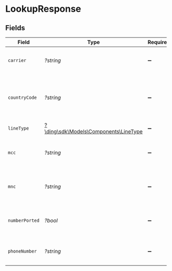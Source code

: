 # LookupResponse


## Fields

| Field                                                                        | Type                                                                         | Required                                                                     | Description                                                                  | Example                                                                      |
| ---------------------------------------------------------------------------- | ---------------------------------------------------------------------------- | ---------------------------------------------------------------------------- | ---------------------------------------------------------------------------- | ---------------------------------------------------------------------------- |
| `carrier`                                                                    | *?string*                                                                    | :heavy_minus_sign:                                                           | The carrier of the phone number.                                             | AT&T                                                                         |
| `countryCode`                                                                | *?string*                                                                    | :heavy_minus_sign:                                                           | The ISO 3166-1 alpha-2 country code of the phone number.                     | US                                                                           |
| `lineType`                                                                   | [?\ding\sdk\Models\Components\LineType](../../Models/Components/LineType.md) | :heavy_minus_sign:                                                           | The type of phone line.                                                      | Mobile                                                                       |
| `mcc`                                                                        | *?string*                                                                    | :heavy_minus_sign:                                                           | The mobile country code of the phone number.                                 | 310                                                                          |
| `mnc`                                                                        | *?string*                                                                    | :heavy_minus_sign:                                                           | The mobile network code of the phone number.                                 | 410                                                                          |
| `numberPorted`                                                               | *?bool*                                                                      | :heavy_minus_sign:                                                           | Whether the phone number has been ported.                                    |                                                                              |
| `phoneNumber`                                                                | *?string*                                                                    | :heavy_minus_sign:                                                           | An E.164 formatted phone number.                                             | +1234567890                                                                  |